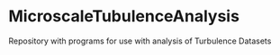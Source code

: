 # MicroscaleTubulenceAnalysis
Repository with programs for use with analysis of Turbulence Datasets
